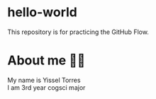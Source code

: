 # hello-world
This repository is for practicing the GitHub Flow.
# About me 😶‍🌫️
My name is Yissel Torres  
I am 3rd year cogsci major 
